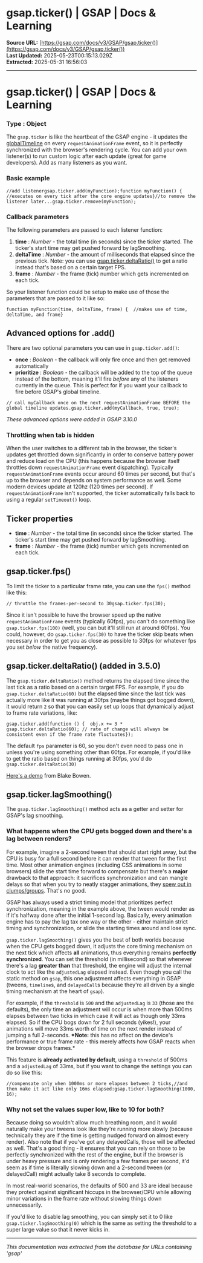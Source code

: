 # gsap.ticker() | GSAP | Docs & Learning

**Source URL:** [https://gsap.com/docs/v3/GSAP/gsap.ticker()](https://gsap.com/docs/v3/GSAP/gsap.ticker())  
**Last Updated:** 2025-05-23T00:15:13.029Z  
**Extracted:** 2025-05-31 16:56:03

---

# gsap.ticker() | GSAP | Docs & Learning

### Type : Object[​](#type--object "Direct link to Type : Object")

The `gsap.ticker` is like the heartbeat of the GSAP engine - it updates the [globalTimeline](https://gsap.com/docs/v3/GSAP/gsap.globalTimeline\(\)) on every `requestAnimationFrame` event, so it is perfectly synchronized with the browser's rendering cycle. You can add your own listener(s) to run custom logic after each update (great for game developers). Add as many listeners as you want.

### Basic example[​](#basic-example "Direct link to Basic example")

```
//add listenergsap.ticker.add(myFunction);function myFunction() {  //executes on every tick after the core engine updates}//to remove the listener later...gsap.ticker.remove(myFunction);
```

### Callback parameters[​](#callback-parameters "Direct link to Callback parameters")

The following parameters are passed to each listener function:

1.  **time** : _Number_ - the total time (in seconds) since the ticker started. The ticker's start time may get pushed forward by lagSmoothing.
2.  **deltaTime** : _Number_ - the amount of milliseconds that elapsed since the previous tick. Note: you can use [gsap.ticker.deltaRatio()](#deltaRatio) to get a ratio instead that's based on a certain target FPS.
3.  **frame** : _Number_ - the frame (tick) number which gets incremented on each tick.

So your listener function could be setup to make use of those the parameters that are passed to it like so:

```
function myFunction(time, deltaTime, frame) {  //makes use of time, deltaTime, and frame}
```

## Advanced options for .add()[​](#advanced-options-for-add "Direct link to Advanced options for .add()")

There are two optional parameters you can use in `gsap.ticker.add()`:

*   **once** : _Boolean_ - the callback will only fire once and then get removed automatically
*   **prioritize** : _Boolean_ - the callback will be added to the top of the queue instead of the bottom, meaning it'll fire _before_ any of the listeners currently in the queue. This is perfect for if you want your callback to fire before GSAP's global timeline.

```
// call myCallback once on the next requestAnimationFrame BEFORE the global timeline updates.gsap.ticker.add(myCallback, true, true);
```

_These advanced options were added in GSAP 3.10.0_

### Throttling when tab is hidden[​](#throttling-when-tab-is-hidden "Direct link to Throttling when tab is hidden")

When the user switches to a different tab in the browser, the ticker's updates get throttled down significantly in order to conserve battery power and reduce load on the CPU (this happens because the browser itself throttles down `requestAnimationFrame` event dispatching). Typically `requestAnimationFrame` events occur around 60 times per second, but that's up to the browser and depends on system performance as well. Some modern devices update at 120hz (120 times per second). If `requestAnimationFrame` isn't supported, the ticker automatically falls back to using a regular `setTimeout()` loop.

## Ticker properties[​](#ticker-properties "Direct link to Ticker properties")

*   **time** : _Number_ - the total time (in seconds) since the ticker started. The ticker's start time may get pushed forward by lagSmoothing.
*   **frame** : _Number_ - the frame (tick) number which gets incremented on each tick.

## gsap.ticker.fps()[​](#gsaptickerfps "Direct link to gsap.ticker.fps()")

To limit the ticker to a particular frame rate, you can use the `fps()` method like this:

```
// throttle the frames-per-second to 30gsap.ticker.fps(30);
```

Since it isn't possible to have the browser speed up the native `requestAnimationFrame` events (typically 60fps), you can't do something like `gsap.ticker.fps(100)` (well, you can but it'll still run at around 60fps). You could, however, do `gsap.ticker.fps(30)` to have the ticker skip beats when necessary in order to get you as close as possible to 30fps (or whatever fps you set _below_ the native frequency).

## gsap.ticker.deltaRatio() (added in 3.5.0)[​](#gsaptickerdeltaratio-added-in-350 "Direct link to gsap.ticker.deltaRatio() (added in 3.5.0)")

The `gsap.ticker.deltaRatio()` method returns the elapsed time since the last tick as a ratio based on a certain target FPS. For example, if you do `gsap.ticker.deltaRatio(60)` but the elapsed time since the last tick was actually more like it was running at 30fps (maybe things got bogged down), it would return `2` so that you can easily set up loops that dynamically adjust to frame rate variations, like:

```
gsap.ticker.add(function () {  obj.x += 3 * gsap.ticker.deltaRatio(60); // rate of change will always be consistent even if the frame rate fluctuates});
```

The default `fps` parameter is 60, so you don't even need to pass one in unless you're using something other than 60fps. For example, if you'd like to get the ratio based on things running at 30fps, you'd do `gsap.ticker.deltaRatio(30)`

[Here's a demo](https://codepen.io/osublake/pen/00dd54ccbbb469ff42770640f744be06?editors=0010) from Blake Bowen.

## gsap.ticker.lagSmoothing()[​](#gsaptickerlagsmoothing "Direct link to gsap.ticker.lagSmoothing()")

The `gsap.ticker.lagSmoothing()` method acts as a getter and setter for GSAP's lag smoothing.

### What happens when the CPU gets bogged down and there's a lag between renders?[​](#what-happens-when-the-cpu-gets-bogged-down-and-theres-a-lag-between-renders "Direct link to What happens when the CPU gets bogged down and there's a lag between renders?")

For example, imagine a 2-second tween that should start right away, but the CPU is busy for a full second before it can render that tween for the first time. Most other animation engines (including CSS animations in some browsers) slide the start time forward to compensate but there's a **major** drawback to that approach: it sacrifices synchronization and can mangle delays so that when you try to neatly stagger animations, they [spew out in clumps/groups](https://codepen.io/GreenSock/full/e3ac33404937de0eb77c789323367da8/). That's no good.

GSAP has always used a strict timing model that prioritizes perfect synchronization, meaning in the example above, the tween would render as if it's halfway done after the initial 1-second lag. Basically, every animation engine has to pay the lag tax one way or the other - either maintain strict timing and synchronization, or slide the starting times around and lose sync.

`gsap.ticker.lagSmoothing()` gives you the best of both worlds because when the CPU gets bogged down, it adjusts the core timing mechanism on the next tick which affects **all** animations, thus everything remains **perfectly synchronized**. You can set the threshold (in millisecond) so that whenever there's a lag **greater than** that threshold, the engine will adjust the internal clock to act like the `adjustedLag` elapsed instead. Even though you call the static method on `gsap`, this one adjustment affects everything in GSAP (tweens, `timeline`s, and `delayedCall`s because they're all driven by a single timing mechanism at the heart of `gsap`).

For example, if the `threshold` is `500` and the `adjustedLag` is `33` (those are the defaults), the only time an adjustment will occur is when more than 500ms elapses between two ticks in which case it will act as though only 33ms elapsed. So if the CPU bogs down for 2 full seconds (yikes!), your animations will move 33ms worth of time on the next render instead of jumping a full 2-seconds. **\*Note:** this has no affect on the device's performance or true frame rate - this merely affects how GSAP reacts when the browser drops frames.\*

This feature is **already activated by default**, using a `threshold` of 500ms and a `adjustedLag` of 33ms, but if you want to change the settings you can do so like this:

```
//compensate only when 1000ms or more elapses between 2 ticks,//and then make it act like only 16ms elapsed:gsap.ticker.lagSmoothing(1000, 16);
```

### Why not set the values super low, like to 10 for both?[​](#why-not-set-the-values-super-low-like-to-10-for-both "Direct link to Why not set the values super low, like to 10 for both?")

Because doing so wouldn't allow much breathing room, and it would naturally make your tweens look like they're running more slowly (because technically they are if the time is getting nudged forward on almost every render). Also note that if you've got any delayedCalls, those will be affected as well. That's a good thing - it ensures that you can rely on those to be perfectly synchronized with the rest of the engine, but if the browser is under heavy pressure and is only rendering a few frames per second, it'd seem as if time is literally slowing down and a 2-second tween (or delayedCall) might actually take 8 seconds to complete.

In most real-world scenarios, the defaults of 500 and 33 are ideal because they protect against significant hiccups in the browser/CPU while allowing minor variations in the frame rate without slowing things down unnecessarily.

If you'd like to disable lag smoothing, you can simply set it to 0 like `gsap.ticker.lagSmoothing(0)` which is the same as setting the threshold to a super large value so that it never kicks in.

---

*This documentation was extracted from the database for URLs containing 'gsap'*
